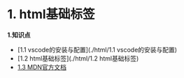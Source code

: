 # 1. html基础标签

**1.知识点**

* [1.1 vscode的安装与配置](./html/1.1 vscode的安装与配置)
* [1.2 html基础标签](./html/1.2 html基础标签)
* [1.3 MDN官方文档](https://developer.mozilla.org/zh-CN/)